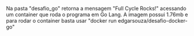 Na pasta "desafio_go" retorna a mensagem "Full Cycle Rocks!" acessando um container que roda o programa em Go Lang.
A imagem possui 1.76mb e para rodar o container basta usar "docker run edgarsouza/desafio-docker-go"
